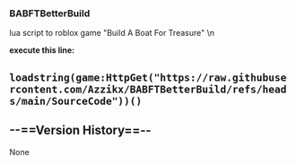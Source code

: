 ### BABFTBetterBuild
lua script to roblox game "Build A Boat For Treasure" \n

**execute this line:**
## ```loadstring(game:HttpGet("https://raw.githubusercontent.com/Azzikx/BABFTBetterBuild/refs/heads/main/SourceCode"))()```

## --==Version History==--
None
